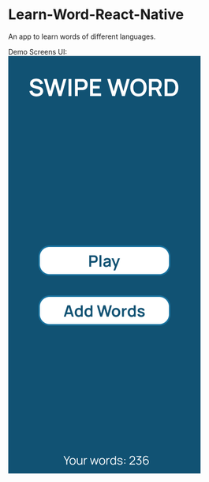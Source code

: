 # Learn-Word-React-Native
An app to learn words of different languages.

Demo Screens UI:
![screenshot1](https://github.com/myk794/Learn-Word-React-Native/blob/main/assets/screenshots/MainScreen.png?raw=true)